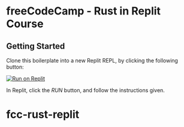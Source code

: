 # freeCodeCamp - Rust in Replit Course

## Getting Started

Clone this boilerplate into a new Replit REPL, by clicking the following button:

[![Run on Replit](https://replit.com/badge/github/freeCodeCamp/Rust-in-Replit)](https://replit.com/github/freeCodeCamp/Rust-in-Replit)

In Replit, click the _RUN_ button, and follow the instructions given.
# fcc-rust-replit
